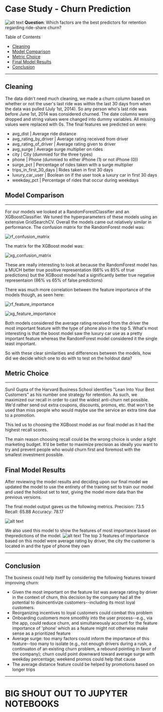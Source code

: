 # Case Study - Churn Prediction
 ![alt text](https://github.com/shillis17/ride_share_churn_predictions/blob/master/img/Ride_Shares.jpg)
__Question__: Which factors are the best predictors for retention regarding ride-share churn?

Table of Contents
<!--ts-->
 * [Cleaning](#cleaning)
 * [Model Comparison](#model-comparison)
 * [Metric Choice](#metric-choice)
 * [Final Model Results](#final-model-results)
 * [Conclusion](#conclusion)
<!--te-->

***
## Cleaning

The data didn't need much cleaning, we made a churn column based on whether or not the user's last ride was within the last 30 days from when the data was pulled (July 1st, 2014). So any person who's last ride was before June 1st, 2014 was considered churned. The date columns were dropped and string values were changed into dummy variables. All missing values were replaced with 0s.  The final features we predicted on were:
    
- avg_dist | Average ride distance
- avg_rating_by_driver | Average rating received from driver
- avg_rating_of_driver | Average rating given to driver
- avg_surge | Average surge multiplier on rides
- city | City (dummied for the three types)
- phone | Phone (dummied to either iPhone (1) or not iPhone (0))
- surge_pct | Percentage of rides taken with a surge multiplier
- trips_in_first_30_days | Rides taken in first 30 days
- luxury_car_user | Boolean on if the user took a luxury car in first 30 days
- weekday_pct | Percentage of rides that occur during weekdays


## Model Comparison
***
For our models we looked at a RandomForestClassifier and an XGBoostClassifier. We tuned the hyperparameters of these models using an extensive GridSearchCV. Overall the models came out relatively similar in performance. The confusion matrix for the RandomForest model was:

![rf_confusion_matrix](https://github.com/shillis17/ride_share_churn_predictions/blob/master/img/random_forest_confusion_matrix_normalized.png)

The matrix for the XGBoost model was:

![xg_confusion_matrix](https://github.com/shillis17/ride_share_churn_predictions/blob/master/img/gradient_boost_confusionmatrix.png)

These are really interesting to look at because the RandomForest model has a MUCH better true positive representation (66% vs 85% of true predictions) but the XGBoost model had a significantly better true negative representaion (86% vs 65% of false predictions)

There was much more correlation between the feature importance of the models though, as seen here:

![rf_feature_importance](https://github.com/shillis17/ride_share_churn_predictions/blob/master/img/random_forest_feature_importance.png)

![xg_feature_importance](https://github.com/shillis17/ride_share_churn_predictions/blob/master/img/gradient_boost_featureImp.png)

Both models considered the average rating received from the driver the most important feature with the type of phone also in the top 5. What's most interesting is that the boost model saw the luxury car use as a pretty important feature whereas the RandomForest model considered it the single least important.

So with these clear similarities and differences between the models, how did we decide which one to do with to test on the holdout data?

## Metric Choice
***

Sunil Gupta of the Harvard Business School identifies "Lean Into Your Best Customers" as his number one strategy for retention. As such, we maximized our recall in order to cast the widest anti-churn net possible. We'd rather send out extra coupons, discounts, promos, etc. that won't be used than miss people who would maybe use the service an extra time due to a promotion.

This led us to choosing the XGBoost model as our final model as it had the highest recall scores.

The main reason choosing recall could be the wrong choice is under a tight marketing budget. It’d be better to maximize precision as ideally you want to try and prevent people who would churn first and foremost with the smallest investment possible.


## Final Model Results
After reviewing the model results and deciding upon our final model we updated the model to use the entirety of the training set to train our model and used the holdout set to test, giving the model more data than the previous versions.

The final model output gaves us the following metrics.
Precision: 73.5
Recall: 65.88
Accuracy: 78.17

 ![alt text](https://github.com/shillis17/ride_share_churn_predictions/blob/master/img/final_model_confusionmatrix.png)


We also used this model to show the features of most importance based on thepredictions of the model.
 ![alt text](https://github.com/shillis17/ride_share_churn_predictions/blob/master/img/final_model_featureImp.png)
The top 3 features of importance based on this model were average rating by driver, the city the customer is located in and the type of phone they own
***
## Conclusion

The business could help itself by considering the following features toward improving churn:

- Given the most important on the feature list was average rating by driver in the context of churn, this decision by the company had all the potential to disincentivize customers--including its most loyal customers.
- Reorganizing incentives to loyal customers could combat this problem
- Onboarding customers more smoothly into the user process--e.g., via the app, could reduce churn, and simultaneously account for the feature importance of 'phone' which as a feature might not otherwise make sense as a prioritized feature
- Average surge: too many factors could inform the importance of this feature--too many to isolate (e.g., not enough drivers during a rush, a continuaton of an existing churn problem, a rebound pointing in favor of the company); churn could point downward toward average surge with weekday percentage; weekend promos could help that cause
- The average distance feature could be helped by promotions based on longer trips
***
# BIG SHOUT OUT TO JUPYTER NOTEBOOKS
